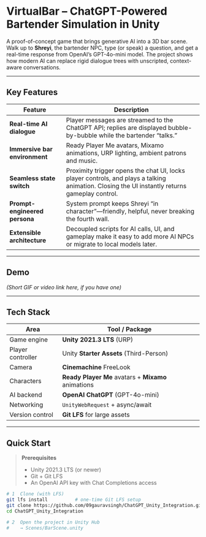 # VirtualBar – ChatGPT-Powered Bartender Simulation in Unity
A proof-of-concept game that brings generative AI into a 3D bar scene.  
Walk up to **Shreyi**, the bartender NPC, type (or speak) a question, and get a real-time response from OpenAI’s GPT-4o-mini model. The project shows how modern AI can replace rigid dialogue trees with unscripted, context-aware conversations.

---

## Key Features
| Feature | Description |
|---------|-------------|
| **Real-time AI dialogue** | Player messages are streamed to the ChatGPT API; replies are displayed bubble-by-bubble while the bartender “talks.” |
| **Immersive bar environment** | Ready Player Me avatars, Mixamo animations, URP lighting, ambient patrons and music. |
| **Seamless state switch** | Proximity trigger opens the chat UI, locks player controls, and plays a talking animation. Closing the UI instantly returns gameplay control. |
| **Prompt-engineered persona** | System prompt keeps Shreyi “in character”—friendly, helpful, never breaking the fourth wall. |
| **Extensible architecture** | Decoupled scripts for AI calls, UI, and gameplay make it easy to add more AI NPCs or migrate to local models later. |

---

## Demo
*(Short GIF or video link here, if you have one)*

---

##  Tech Stack
| Area | Tool / Package |
|------|----------------|
| Game engine | **Unity 2021.3 LTS** (URP) |
| Player controller | Unity **Starter Assets** (Third-Person) |
| Camera | **Cinemachine** FreeLook |
| Characters | **Ready Player Me** avatars + **Mixamo** animations |
| AI backend | **OpenAI ChatGPT** (GPT-4o-mini) |
| Networking | `UnityWebRequest` + async/await |
| Version control | **Git LFS** for large assets |

---

##  Quick Start

> **Prerequisites**
> * Unity 2021.3 LTS (or newer)  
> * Git + Git LFS  
> * An OpenAI API key with Chat Completions access

```bash
# 1  Clone (with LFS) 
git lfs install          # one-time Git LFS setup
git clone https://github.com/09gauravsingh/ChatGPT_Unity_Integration.git
cd ChatGPT_Unity_Integration

# 2  Open the project in Unity Hub
#    → Scenes/BarScene.unity

